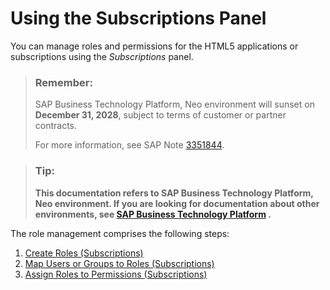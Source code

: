 <!-- loiof4737cf108ab4247b7876513c5751a02 -->

# Using the Subscriptions Panel

You can manage roles and permissions for the HTML5 applications or subscriptions using the *Subscriptions* panel.

> ### Remember:  
> SAP Business Technology Platform, Neo environment will sunset on **December 31, 2028**, subject to terms of customer or partner contracts.
> 
> For more information, see SAP Note [3351844](https://me.sap.com/notes/3351844).

> ### Tip:  
> **This documentation refers to SAP Business Technology Platform, Neo environment. If you are looking for documentation about other environments, see [SAP Business Technology Platform](https://help.sap.com/docs/btp/sap-business-technology-platform/sap-business-technology-platform?version=Cloud) .**

The role management comprises the following steps:

1.  [Create Roles \(Subscriptions\)](create-roles-subscriptions-9154d36.md)
2.  [Map Users or Groups to Roles \(Subscriptions\)](map-users-or-groups-to-roles-subscriptions-46fe062.md)
3.  [Assign Roles to Permissions \(Subscriptions\)](assign-roles-to-permissions-subscriptions-34a6853.md)

